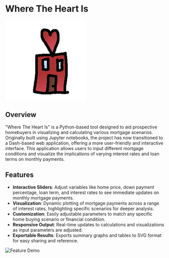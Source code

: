 # Where The Heart Is

![Where The Heart Is Logo](https://raw.githubusercontent.com/Mike-Bros/WhereTheHeartIs/main/assets/logo.png)

## Overview

"Where The Heart Is" is a Python-based tool designed to aid prospective homebuyers in visualizing and calculating various mortgage scenarios. Originally built using Jupyter notebooks, the project has now transitioned to a Dash-based web application, offering a more user-friendly and interactive interface. This application allows users to input different mortgage conditions and visualize the implications of varying interest rates and loan terms on monthly payments.

## Features

- **Interactive Sliders**: Adjust variables like home price, down payment percentage, loan term, and interest rates to
  see immediate updates on monthly mortgage payments.
- **Visualization**: Dynamic plotting of mortgage payments across a range of interest rates, highlighting specific
  scenarios for deeper analysis.
- **Customization**: Easily adjustable parameters to match any specific home buying scenario or financial condition.
- **Responsive Output**: Real-time updates to calculations and visualizations as input parameters are adjusted.
- **Exportable Results**: Exports summary graphs and tables to SVG format for easy sharing and reference.

![Feature Demo](https://raw.githubusercontent.com/Mike-Bros/WhereTheHeartIs/main/assets/demo.gif "Feature Demo")
